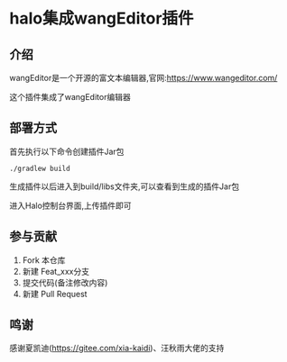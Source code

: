 # halo集成wangEditor插件

## 介绍

wangEditor是一个开源的富文本编辑器,官网:https://www.wangeditor.com/

这个插件集成了wangEditor编辑器

## 部署方式

首先执行以下命令创建插件Jar包

```shell
./gradlew build
```

生成插件以后进入到build/libs文件夹,可以查看到生成的插件Jar包

进入Halo控制台界面,上传插件即可

## 参与贡献

1. Fork 本仓库
2. 新建 Feat_xxx分支
3. 提交代码(备注修改内容)
4. 新建 Pull Request

## 鸣谢

感谢夏凯迪(https://gitee.com/xia-kaidi)、汪秋雨大佬的支持